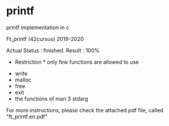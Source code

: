 # printf
printf implementation in c 

Ft_printf (42cursus) 
2019-2020

Actual Status : finished.
Result : 100%


* Restriction *
only few functions are allowed to use 
- write
- malloc
- free
- exit
- the functions of man 3 stdarg 

For more instructions, please check the attached pdf file, called "ft_printf.en.pdf"
